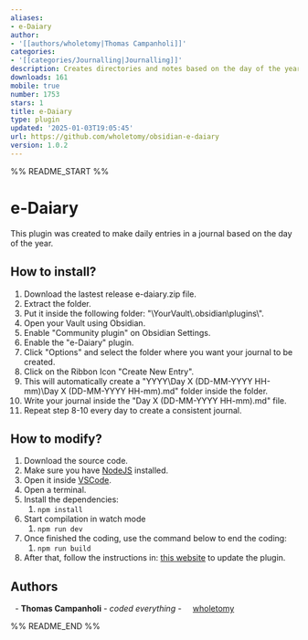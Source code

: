 ```yaml
---
aliases:
- e-Daiary
author:
- '[[authors/wholetomy|Thomas Campanholi]]'
categories:
- '[[categories/Journalling|Journalling]]'
description: Creates directories and notes based on the day of the year.
downloads: 161
mobile: true
number: 1753
stars: 1
title: e-Daiary
type: plugin
updated: '2025-01-03T19:05:45'
url: https://github.com/wholetomy/obsidian-e-daiary
version: 1.0.2
---
```


%% README_START %%

# e-Daiary

This plugin was created to make daily entries in a journal based on the day of the year.

## How to install?

1. Download the lastest release e-daiary.zip file.
2. Extract the folder.
3. Put it inside the following folder: "\\YourVault\\.obsidian\\plugins\\".
4. Open your Vault using Obsidian.
5. Enable "Community plugin" on Obsidian Settings.
6. Enable the "e-Daiary" plugin.
7. Click "Options" and select the folder where you want your journal to be created.
8. Click on the Ribbon Icon "Create New Entry".
9. This will automatically create a "YYYY\\Day X (DD-MM-YYYY HH-mm)\\Day X (DD-MM-YYYY HH-mm).md" folder inside the folder.
10. Write your journal inside the "Day X (DD-MM-YYYY HH-mm).md" file.
11. Repeat step 8-10 every day to create a consistent journal.

## How to modify?
1. Download the source code.
2. Make sure you have [NodeJS](https://nodejs.org/en/download/package-manager) installed.
3. Open it inside [VSCode](https://code.visualstudio.com/download).
4. Open a terminal.
5. Install the dependencies:
	1. `npm install`
6. Start compilation in watch mode
	1. `npm run dev`
7. Once finished the coding, use the command below to end the coding:
	1. `npm run build`
8. After that, follow the instructions in: [this website](https://publish.obsidian.md/hub/04+-+Guides%2C+Workflows%2C+%26+Courses/Guides/How+to+release+a+new+version+of+your+plugin) to update the plugin.

## Authors

  - **Thomas Campanholi** - *coded everything* -
    [wholetomy](https://github.com/wholetomy/)


%% README_END %%